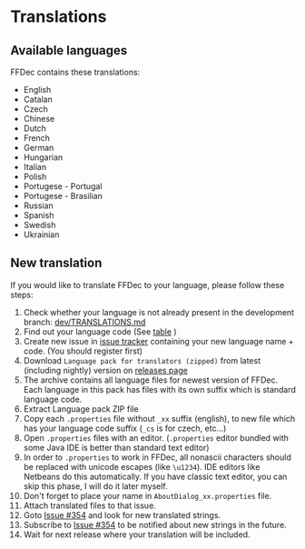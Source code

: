 # Translations

## Available languages
 FFDec contains these translations:
 - English
 - Catalan
 - Czech
 - Chinese
 - Dutch
 - French
 - German
 - Hungarian
 - Italian
 - Polish
 - Portugese - Portugal
 - Portugese - Brasilian
 - Russian
 - Spanish
 - Swedish
 - Ukrainian

## New translation
If you would like to translate FFDec to your language, please follow these steps:

1. Check whether your language is not already present in the development branch:
[dev/TRANSLATIONS.md](https://github.com/jindrapetrik/jpexs-decompiler/blob/dev/TRANSLATIONS.md)
2. Find out your language code (See [table](http://www.loc.gov/standards/iso639-2/php/code_list.php) )
3. Create new issue in [issue tracker](https://www.free-decompiler.com/flash/issues/) containing your new language name + code. (You should register first)
4. Download `Language pack for translators (zipped)` from latest (including nightly) version on [releases page](https://github.com/jindrapetrik/jpexs-decompiler/releases)
5. The archive contains all language files for newest version of FFDec. Each language in this pack has files with its own suffix which is standard language code.
6. Extract Language pack ZIP file
7. Copy each `.properties` file without `_xx` suffix (english), to new file which has your language code suffix (`_cs` is for czech, etc...)
8. Open `.properties` files with an editor. (`.properties` editor bundled with some Java IDE is better than standard text editor)
9. In order to `.properties` to work in FFDec, all nonascii characters should be replaced with unicode escapes (like `\u1234`). IDE editors like Netbeans do this automatically. If you have classic text editor, you can skip this phase, I will do it later myself.
10. Don't forget to place your name in `AboutDialog_xx.properties` file.
11. Attach translated files to that issue.
12. Goto [Issue #354] and look for new translated strings.
12. Subscribe to [Issue #354] to be notified about new strings in the future.
13. Wait for next release where your translation will be included.

[Issue #354]: https://www.free-decompiler.com/flash/issues/354-new-translations
